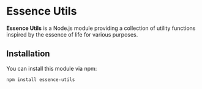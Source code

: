 # Essence Utils

**Essence Utils** is a Node.js module providing a collection of utility functions inspired by the essence of life for various purposes.

## Installation

You can install this module via npm:

```bash
npm install essence-utils
